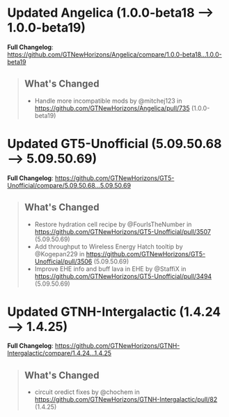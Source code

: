 # Updated Angelica (1.0.0-beta18 -->  1.0.0-beta19)
**Full Changelog**: https://github.com/GTNewHorizons/Angelica/compare/1.0.0-beta18...1.0.0-beta19
>## What's Changed
> * Handle more incompatible mods by @mitchej123 in https://github.com/GTNewHorizons/Angelica/pull/735 (1.0.0-beta19)
>

# Updated GT5-Unofficial (5.09.50.68 -->  5.09.50.69)
**Full Changelog**: https://github.com/GTNewHorizons/GT5-Unofficial/compare/5.09.50.68...5.09.50.69
>## What's Changed
> * Restore hydration cell recipe by @FourIsTheNumber in https://github.com/GTNewHorizons/GT5-Unofficial/pull/3507 (5.09.50.69)
> * Add throughput to Wireless Energy Hatch tooltip by @Kogepan229 in https://github.com/GTNewHorizons/GT5-Unofficial/pull/3506 (5.09.50.69)
> * Improve EHE info and buff lava in EHE by @StaffiX in https://github.com/GTNewHorizons/GT5-Unofficial/pull/3494 (5.09.50.69)
>

# Updated GTNH-Intergalactic (1.4.24 -->  1.4.25)
**Full Changelog**: https://github.com/GTNewHorizons/GTNH-Intergalactic/compare/1.4.24...1.4.25
>## What's Changed
> * circuit oredict fixes by @chochem in https://github.com/GTNewHorizons/GTNH-Intergalactic/pull/82 (1.4.25)
>

